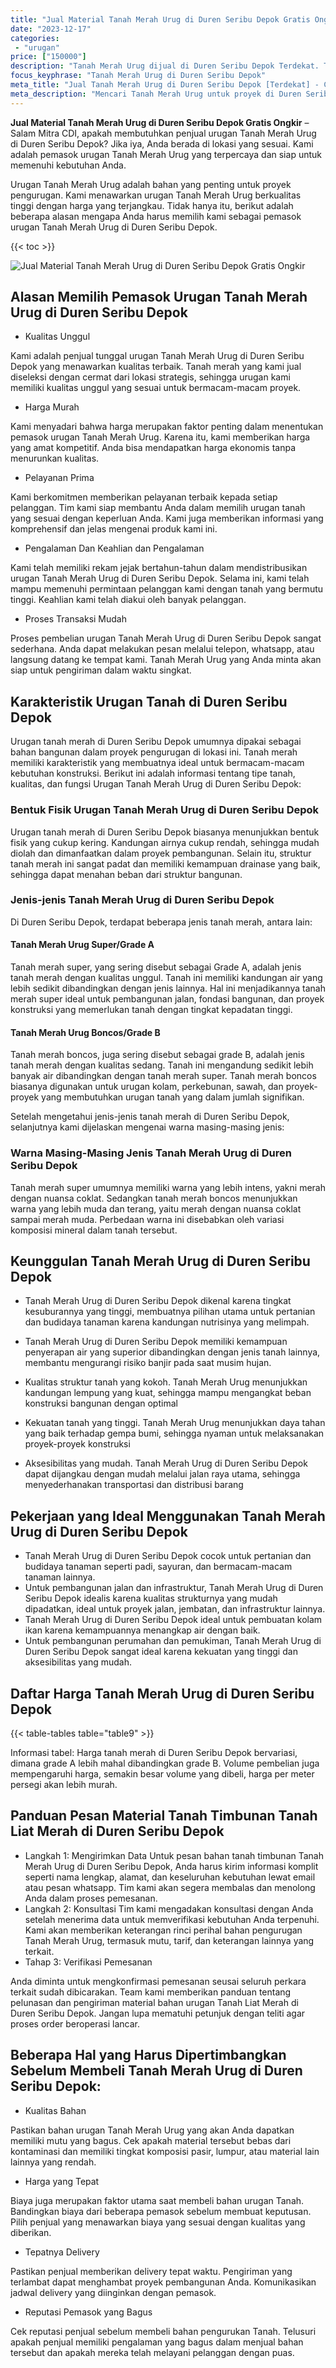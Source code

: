 ```yaml
---
title: "Jual Material Tanah Merah Urug di Duren Seribu Depok Gratis Ongkir"
date: "2023-12-17"
categories:
 - "urugan"
price: ["150000"]
description: "Tanah Merah Urug dijual di Duren Seribu Depok Terdekat. Tanah Merah Urug ini sering dipakai dalam proyek konstruksi sebagai bahan urugan yang berkualitas dan sesuai spesifikasi. Silakan hubungi kami untuk informasi lebih lanjut."
focus_keyphrase: "Tanah Merah Urug di Duren Seribu Depok"
meta_title: "Jual Tanah Merah Urug di Duren Seribu Depok [Terdekat] - CDI"
meta_description: "Mencari Tanah Merah Urug untuk proyek di Duren Seribu Depok? Kami memiliki Tanah Merah Urug berkualitas untuk penimbunan lahan. Raih penawaran terbaik sekarang."
---
```


**Jual Material Tanah Merah Urug di Duren Seribu Depok Gratis Ongkir** – Salam Mitra CDI, apakah membutuhkan penjual urugan Tanah Merah Urug di Duren Seribu Depok? Jika iya, Anda berada di lokasi yang sesuai. Kami adalah pemasok urugan Tanah Merah Urug yang terpercaya dan siap untuk memenuhi kebutuhan Anda.

Urugan Tanah Merah Urug adalah bahan yang penting untuk proyek pengurugan. Kami menawarkan urugan Tanah Merah Urug berkualitas tinggi dengan harga yang terjangkau. Tidak hanya itu, berikut adalah beberapa alasan mengapa Anda harus memilih kami sebagai pemasok urugan Tanah Merah Urug di Duren Seribu Depok.

{{< toc >}}

![Jual Material Tanah Merah Urug di Duren Seribu Depok Gratis Ongkir](/images/tanah/tanah-urug-01.jpg)

## Alasan Memilih Pemasok Urugan Tanah Merah Urug di Duren Seribu Depok

*   Kualitas Unggul

Kami adalah penjual tunggal urugan Tanah Merah Urug di Duren Seribu Depok yang menawarkan kualitas terbaik. Tanah merah yang kami jual diseleksi dengan cermat dari lokasi strategis, sehingga urugan kami memiliki kualitas unggul yang sesuai untuk bermacam-macam proyek.

*   Harga Murah

Kami menyadari bahwa harga merupakan faktor penting dalam menentukan pemasok urugan Tanah Merah Urug. Karena itu, kami memberikan harga yang amat kompetitif. Anda bisa mendapatkan harga ekonomis tanpa menurunkan kualitas.
*   Pelayanan Prima

Kami berkomitmen memberikan pelayanan terbaik kepada setiap pelanggan. Tim kami siap membantu Anda dalam memilih urugan tanah yang sesuai dengan keperluan Anda. Kami juga memberikan informasi yang komprehensif dan jelas mengenai produk kami ini.
*   Pengalaman Dan Keahlian dan Pengalaman

Kami telah memiliki rekam jejak bertahun-tahun dalam mendistribusikan urugan Tanah Merah Urug di Duren Seribu Depok. Selama ini, kami telah mampu memenuhi permintaan pelanggan kami dengan tanah yang bermutu tinggi. Keahlian kami telah diakui oleh banyak pelanggan.
*   Proses Transaksi Mudah

Proses pembelian urugan Tanah Merah Urug di Duren Seribu Depok sangat sederhana. Anda dapat melakukan pesan melalui telepon, whatsapp, atau langsung datang ke tempat kami. Tanah Merah Urug yang Anda minta akan siap untuk pengiriman dalam waktu singkat.

## Karakteristik Urugan Tanah di Duren Seribu Depok

Urugan tanah merah di Duren Seribu Depok umumnya dipakai sebagai bahan bangunan dalam proyek pengurugan di lokasi ini. Tanah merah memiliki karakteristik yang membuatnya ideal untuk bermacam-macam kebutuhan konstruksi. Berikut ini adalah informasi tentang tipe tanah, kualitas, dan fungsi Urugan Tanah Merah Urug di Duren Seribu Depok:

### Bentuk Fisik Urugan Tanah Merah Urug di Duren Seribu Depok

Urugan tanah merah di Duren Seribu Depok biasanya menunjukkan bentuk fisik yang cukup kering. Kandungan airnya cukup rendah, sehingga mudah diolah dan dimanfaatkan dalam proyek pembangunan. Selain itu, struktur tanah merah ini sangat padat dan memiliki kemampuan drainase yang baik, sehingga dapat menahan beban dari struktur bangunan.

### Jenis-jenis Tanah Merah Urug di Duren Seribu Depok

Di Duren Seribu Depok, terdapat beberapa jenis tanah merah, antara lain:

#### Tanah Merah Urug Super/Grade A

Tanah merah super, yang sering disebut sebagai Grade A, adalah jenis tanah merah dengan kualitas unggul. Tanah ini memiliki kandungan air yang lebih sedikit dibandingkan dengan jenis lainnya. Hal ini menjadikannya tanah merah super ideal untuk pembangunan jalan, fondasi bangunan, dan proyek konstruksi yang memerlukan tanah dengan tingkat kepadatan tinggi.

#### Tanah Merah Urug Boncos/Grade B

Tanah merah boncos, juga sering disebut sebagai grade B, adalah jenis tanah merah dengan kualitas sedang. Tanah ini mengandung sedikit lebih banyak air dibandingkan dengan tanah merah super. Tanah merah boncos biasanya digunakan untuk urugan kolam, perkebunan, sawah, dan proyek-proyek yang membutuhkan urugan tanah yang dalam jumlah signifikan.

Setelah mengetahui jenis-jenis tanah merah di Duren Seribu Depok, selanjutnya kami dijelaskan mengenai warna masing-masing jenis:

### Warna Masing-Masing Jenis Tanah Merah Urug di Duren Seribu Depok

Tanah merah super umumnya memiliki warna yang lebih intens, yakni merah dengan nuansa coklat. Sedangkan tanah merah boncos menunjukkan warna yang lebih muda dan terang, yaitu merah dengan nuansa coklat sampai merah muda. Perbedaan warna ini disebabkan oleh variasi komposisi mineral dalam tanah tersebut.

## Keunggulan Tanah Merah Urug di Duren Seribu Depok

*   Tanah Merah Urug di Duren Seribu Depok dikenal karena tingkat kesuburannya yang tinggi, membuatnya pilihan utama untuk pertanian dan budidaya tanaman karena kandungan nutrisinya yang melimpah.
*   Tanah Merah Urug di Duren Seribu Depok memiliki kemampuan penyerapan air yang superior dibandingkan dengan jenis tanah lainnya, membantu mengurangi risiko banjir pada saat musim hujan.
*   Kualitas struktur tanah yang kokoh. Tanah Merah Urug menunjukkan kandungan lempung yang kuat, sehingga mampu mengangkat beban konstruksi bangunan dengan optimal

*   Kekuatan tanah yang tinggi. Tanah Merah Urug menunjukkan daya tahan yang baik terhadap gempa bumi, sehingga nyaman untuk melaksanakan proyek-proyek konstruksi

*   Aksesibilitas yang mudah. Tanah Merah Urug di Duren Seribu Depok dapat dijangkau dengan mudah melalui jalan raya utama, sehingga menyederhanakan transportasi dan distribusi barang

## Pekerjaan yang Ideal Menggunakan Tanah Merah Urug di Duren Seribu Depok

*   Tanah Merah Urug di Duren Seribu Depok cocok untuk pertanian dan budidaya tanaman seperti padi, sayuran, dan bermacam-macam tanaman lainnya.
*   Untuk pembangunan jalan dan infrastruktur, Tanah Merah Urug di Duren Seribu Depok idealis karena kualitas strukturnya yang mudah dipadatkan, ideal untuk proyek jalan, jembatan, dan infrastruktur lainnya.
*   Tanah Merah Urug di Duren Seribu Depok ideal untuk pembuatan kolam ikan karena kemampuannya menangkap air dengan baik.
*   Untuk pembangunan perumahan dan pemukiman, Tanah Merah Urug di Duren Seribu Depok sangat ideal karena kekuatan yang tinggi dan aksesibilitas yang mudah.

## Daftar Harga Tanah Merah Urug di Duren Seribu Depok

{{< table-tables table="table9" >}}

Informasi tabel: Harga tanah merah di Duren Seribu Depok bervariasi, dimana grade A lebih mahal dibandingkan grade B. Volume pembelian juga mempengaruhi harga, semakin besar volume yang dibeli, harga per meter persegi akan lebih murah.

## Panduan Pesan Material Tanah Timbunan Tanah Liat Merah di Duren Seribu Depok

*   Langkah 1: Mengirimkan Data
Untuk pesan bahan tanah timbunan Tanah Merah Urug di Duren Seribu Depok, Anda harus kirim informasi komplit seperti nama lengkap, alamat, dan keseluruhan kebutuhan lewat email atau pesan whatsapp. Tim kami akan segera membalas dan menolong Anda dalam proses pemesanan.
*   Langkah 2: Konsultasi
Tim kami mengadakan konsultasi dengan Anda setelah menerima data untuk memverifikasi kebutuhan Anda terpenuhi. Kami akan memberikan keterangan rinci perihal bahan pengurugan Tanah Merah Urug, termasuk mutu, tarif, dan keterangan lainnya yang terkait.
*   Tahap 3: Verifikasi Pemesanan

Anda diminta untuk mengkonfirmasi pemesanan seusai seluruh perkara terkait sudah dibicarakan. Team kami memberikan panduan tentang pelunasan dan pengiriman material bahan urugan Tanah Liat Merah di Duren Seribu Depok. Jangan lupa mematuhi petunjuk dengan teliti agar proses order beroperasi lancar.

## Beberapa Hal yang Harus Dipertimbangkan Sebelum Membeli Tanah Merah Urug di Duren Seribu Depok:

*   Kualitas Bahan

Pastikan bahan urugan Tanah Merah Urug yang akan Anda dapatkan memiliki mutu yang bagus. Cek apakah material tersebut bebas dari kontaminasi dan memiliki tingkat komposisi pasir, lumpur, atau material lain lainnya yang rendah.
*   Harga yang Tepat

Biaya juga merupakan faktor utama saat membeli bahan urugan Tanah. Bandingkan biaya dari beberapa pemasok sebelum membuat keputusan. Pilih penjual yang menawarkan biaya yang sesuai dengan kualitas yang diberikan.
*   Tepatnya Delivery

Pastikan penjual memberikan delivery tepat waktu. Pengiriman yang terlambat dapat menghambat proyek pembangunan Anda. Komunikasikan jadwal delivery yang diinginkan dengan pemasok.
*   Reputasi Pemasok yang Bagus

Cek reputasi penjual sebelum membeli bahan pengurukan Tanah. Telusuri apakah penjual memiliki pengalaman yang bagus dalam menjual bahan tersebut dan apakah mereka telah melayani pelanggan dengan puas.